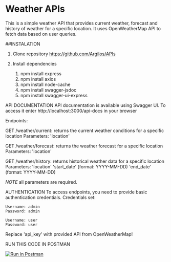 # Weather APIs

This is a simple weather API that provides current weather, forecast and history of weather for a specific location.
It uses OpenWeatherMap API to fetch data based on user queries.

##INSTALATION
  1. Clone repository
      https://github.com/Argilos/APIs
      
  2. Install dependencies
     1. npm install express
     2. npm install axios
     3. npm install node-cache
     4. npm install swagger-jsdoc
     5. npm install swagger-ui-express

API DOCUMENTATION 
  API documentation is available using Swagger UI. To access it enter http://localhost:3000/api-docs in your browser
  

Endpoints:

  GET /weather/current: returns the current weather conditions for a specific location
    Parameters: 'location' 
    
  GET /weather/forecast: returns the weather forecast for a specific location
    Parameters: 'location'
    
  GET /weather/history: returns historical weather data for a specific location
    Parameters: 'location'
                'start_date' (format: YYYY-MM-DD)
                'end_date' (format: YYYY-MM-DD)
                
 *NOTE* all parameters are required.
 
 AUTHENTICATION
  To access endpoints, you need to provide basic authentication credentials.
  Credentials set: 
  
    Username: admin
    Password: admin
    
    Username: user
    Password: user
    

Replace 'api_key' with provided API from OpenWeatherMap!    

RUN THIS CODE IN POSTMAN

[![Run in Postman](https://run.pstmn.io/button.svg)](https://god.gw.postman.com/run-collection/25029727-888b1274-0387-4da7-805a-6eeedd3e2f8a?action=collection%2Ffork&source=rip_markdown&collection-url=entityId%3D25029727-888b1274-0387-4da7-805a-6eeedd3e2f8a%26entityType%3Dcollection%26workspaceId%3D534afe19-ce8f-40a1-81fb-1ff669cd8f33)
    
    
    
    
    
                


      
    
